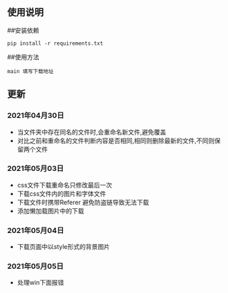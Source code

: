 ## 使用说明

##安装依赖

```
pip install -r requirements.txt
```

##使用方法
```
main 填写下载地址

```


## 更新

### 2021年04月30日

* 当文件夹中存在同名的文件时,会重命名新文件,避免覆盖
* 对比之前和重命名的文件判断内容是否相同,相同则删除最新的文件,不同则保留两个文件

### 2021年05月03日

* css文件下载重命名只修改最后一次
* 下载css文件内的图片和字体文件
* 下载文件时携带Referer 避免防盗链导致无法下载
* 添加懒加载图片中的下载

### 2021年05月04日
* 下载页面中以style形式的背景图片

### 2021年05月05日
* 处理win下面报错
